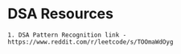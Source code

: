 # DSA Resources

    1. DSA Pattern Recognition link - https://www.reddit.com/r/leetcode/s/TOOmaWdOyg
